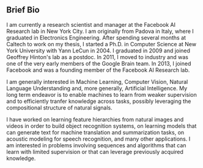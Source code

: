 ## Brief Bio
I am currently a research scientist and manager at the Facebook AI Research lab in New York City. 
I am originally from Padova in Italy, where I graduated in Electronics Engineering. After spending several months at Caltech to work on my thesis, I started a Ph.D. in Computer Science at New York University with Yann LeCun in 2004. I graduated in 2009 and joined Geoffrey Hinton's lab as a postdoc. In 2011, I moved to industry and was one of the very early members of the Google Brain team. In 2013, I joined Facebook and was a founding member of the Facebook AI Research lab.

I am generally interested in Machine Learning, Computer Vision, Natural Language Understanding and, more generally, Artificial Intelligence. 
My long term endeavor is to enable machines to learn from weaker supervision and to efficiently tranfer knowledge across tasks, possibly leveraging the compositional structure of natural signals.

I have worked on learning feature hierarchies from natural images and videos in order to build object recognition systems, on learning models that can generate text for machine translation and summarization tasks, on acoustic modeling for speech recognition, and many other applications. I am interested in problems involving sequences and algorithms that can learn with limited supervision or that can leverage previously acquired knowledge.

